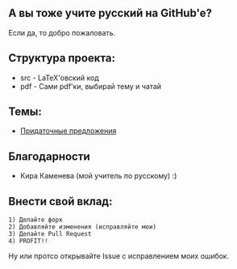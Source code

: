 ## А вы тоже учите русский на GitHub'e?
Если да, то добро пожаловать.

## Структура проекта:
  * src - LaTeX'овский код
  * pdf - Сами pdf'ки, выбирай тему и чатай
## Темы:
  * [Придаточные предложения](https://github.com/DeniskaMazur/Russian-Grammar/blob/master/pdf/%D0%BF%D1%80%D0%B8%D0%B4%D0%B0%D1%82%D0%BE%D1%87%D0%BD%D1%8B%D0%B5.pdf)
  
## Благодарности
  * Кира Каменева (мой учитель по русскому) :)
  
## Внести свой вклад:
    1) Делайте форк 
    2) Добавляйте изменения (исправляйте мои)
    3) Делайте Pull Request
    4) PROFIT!!
Ну или протсо открывайте Issue с исправлением моих ошибок.
